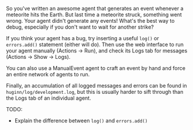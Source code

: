 So you've written an awesome agent that generates an event whenever a meteorite hits the Earth. But last time a meteorite struck, something went wrong. Your agent didn't generate any events! What's the best way to debug, especially if you don't want to wait for another strike?

If you think your agent has a bug, try inserting a useful `log()` or `errors.add()` statement (either will do). Then use the web interface to run your agent manually (Actions -> Run), and check its Logs tab for messages (Actions -> Show -> Logs).

You can also use a ManualEvent agent to craft an event by hand and force an entire network of agents to run.

Finally, an accumulation of all logged messages and errors can be found in `huginn/log/development.log`, but this is usually harder to sift through than the Logs tab of an individual agent.

TODO:
* Explain the difference between `log()` and `errors.add()`